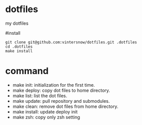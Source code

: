 # dotfiles
my dotfiles

#install

```
git clone git@github.com:vintersnow/dotfiles.git .dotfiles
cd .dotfiles
make install
```

# command

+ make init: initialization for the first time.
+ make deploy: copy dot files to home directory.
+ make list: list the dot files.
+ make update: pull repository and submodules.
+ make clean: remove dot files from home directory.
+ make install: update deploy init
+ make zsh: copy only zsh setting
